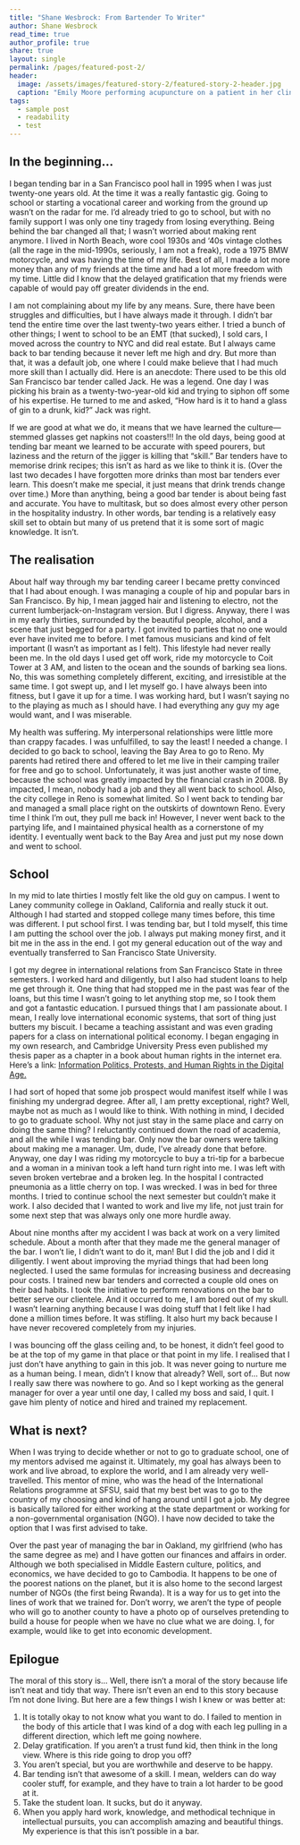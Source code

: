 ```yaml
---
title: "Shane Wesbrock: From Bartender To Writer"
author: Shane Wesbrock
read_time: true
author_profile: true
share: true
layout: single
permalink: /pages/featured-post-2/
header:
  image: /assets/images/featured-story-2/featured-story-2-header.jpg
  caption: "Emily Moore performing acupuncture on a patient in her clinic."
tags:
  - sample post
  - readability
  - test
---
```

## In the beginning...
I began tending bar in a San Francisco pool hall in 1995 when I was just twenty-one years old. At the time it was a really fantastic gig. Going to school or starting a vocational career and working from the ground up wasn’t on the radar for me. I’d already tried to go to school, but with no family support I was only one tiny tragedy from losing everything. Being behind the bar changed all that; I wasn’t worried about making rent anymore. I lived in North Beach, wore cool 1930s and ‘40s vintage clothes (all the rage in the mid-1990s, seriously, I am not a freak), rode a 1975 BMW motorcycle, and was having the time of my life. Best of all, I made a lot more money than any of my friends at the time and had a lot more freedom with my time. Little did I know that the delayed gratification that my friends were capable of would pay off greater dividends in the end. I am not complaining about my life by any means. Sure, there have been struggles and difficulties, but I have always made it through. I didn’t bar tend the entire time over the last twenty-two years either. I tried a bunch of other things; I went to school to be an EMT (that sucked), I sold cars, I moved across the country to NYC and did real estate. But I always came back to bar tending because it never left me high and dry. But more than that, it was a default job, one where I could make believe that I had much more skill than I actually did. Here is an anecdote:There used to be this old San Francisco bar tender called Jack. He was a legend. One day I was picking his brain as a twenty-two-year-old kid and trying to siphon off some of his expertise. He turned to me and asked, “How hard is it to hand a glass of gin to a drunk, kid?” Jack was right. 	If we are good at what we do, it means that we have learned the culture—stemmed glasses get napkins not coasters!!! In the old days, being good at tending bar meant we learned to be accurate with speed pourers, but laziness and the return of the jigger is killing that “skill.” Bar tenders have to memorise drink recipes; this isn’t as hard as we like to think it is. (Over the last two decades I have forgotten more drinks than most bar tenders ever learn. This doesn’t make me special, it just means that drink trends change over time.) More than anything, being a good bar tender is about being fast and accurate. You have to multitask, but so does almost every other person in the hospitality industry. In other words, bar tending is a relatively easy skill set to obtain but many of us pretend that it is some sort of magic knowledge. It isn’t.

## The realisation
About half way through my bar tending career I became pretty convinced that I had about enough. I was managing a couple of hip and popular bars in San Francisco. By hip, I mean jagged hair and listening to electro, not the current lumberjack-on-Instagram version. But I digress. Anyway, there I was in my early thirties, surrounded by the beautiful people, alcohol, and a scene that just begged for a party. I got invited to parties that no one would ever have invited me to before. I met famous musicians and kind of felt important (I wasn’t as important as I felt). This lifestyle had never really been me. In the old days I used get off work, ride my motorcycle to Coit Tower at 3 AM, and listen to the ocean and the sounds of barking sea lions. No, this was something completely different, exciting, and irresistible at the same time. I got swept up, and I let myself go. I have always been into fitness, but I gave it up for a time. I was working hard, but I wasn’t saying no to the playing as much as I should have. I had everything any guy my age would want, and I was miserable.
My health was suffering. My interpersonal relationships were little more than crappy facades. I was unfulfilled, to say the least! I needed a change. I decided to go back to school, leaving the Bay Area to go to Reno. My parents had retired there and offered to let me live in their camping trailer for free and go to school. Unfortunately, it was just another waste of time, because the school was greatly impacted by the financial crash in 2008. By impacted, I mean, nobody had a job and they all went back to school. Also, the city college in Reno is somewhat limited. So I went back to tending bar and managed a small place right on the outskirts of downtown Reno. Every time I think I’m out, they pull me back in! However, I never went back to the partying life, and I maintained physical health as a cornerstone of my identity. I eventually went back to the Bay Area and just put my nose down and went to school.

## School
In my mid to late thirties I mostly felt like the old guy on campus. I went to Laney community college in Oakland, California and really stuck it out. Although I had started and stopped college many times before, this time was different. I put school first. I was tending bar, but I told myself, this time I am putting the school over the job. I always put making money first, and it bit me in the ass in the end. I got my general education out of the way and eventually transferred to San Francisco State University. I got my degree in international relations from San Francisco State in three semesters. I worked hard and diligently, but I also had student loans to help me get through it. One thing that had stopped me in the past was fear of the loans, but this time I wasn’t going to let anything stop me, so I took them and got a fantastic education. I pursued things that I am passionate about. I mean, I really love international economic systems, that sort of thing just butters my biscuit. I became a teaching assistant and was even grading papers for a class on international political economy. I began engaging in my own research, and Cambridge University Press even published my thesis paper as a chapter in a book about human rights in the internet era. Here’s a link: [Information Politics, Protests, and Human Rights in the Digital Age.](https://books.google.com/books?id=nS_xCwAAQBAJ&pg=PR4&lpg=PR4&dq=Monshipouri+cambridge&source=bl&ots=X_kaJly65O&sig=quUKLennvbZ7VL_Qo6m6VP-8fUY&hl=en&sa=X&ved=0ahUKEwidgb7Al53UAhXkz1QKHbTxBIkQ6AEINDAD#v=onepage&q=Monshipouri%20cambridge&f=false "Information Politics, Protests, and Human Rights in the Digital Age.")I had sort of hoped that some job prospect would manifest itself while I was finishing my undergrad degree. After all, I am pretty exceptional, right? Well, maybe not as much as I would like to think. With nothing in mind, I decided to go to graduate school. Why not just stay in the same place and carry on doing the same thing? I reluctantly continued down the road of academia, and all the while I was tending bar. Only now the bar owners were talking about making me a manager. Um, dude, I’ve already done that before. Anyway, one day I was riding my motorcycle to buy a tri-tip for a barbecue and a woman in a minivan took a left hand turn right into me. I was left with seven broken vertebrae and a broken leg. In the hospital I contracted pneumonia as a little cherry on top. I was wrecked. I was in bed for three months. I tried to continue school the next semester but couldn’t make it work. I also decided that I wanted to work and live my life, not just train for some next step that was always only one more hurdle away.
	 About nine months after my accident I was back at work on a very limited schedule. About a month after that they made me the general manager of the bar. I won’t lie, I didn’t want to do it, man! But I did the job and I did it diligently. I went about improving the myriad things that had been long neglected. I used the same formulas for increasing business and decreasing pour costs. I trained new bar tenders and corrected a couple old ones on their bad habits. I took the initiative to perform renovations on the bar to better serve our clientele. And it occurred to me, I am bored out of my skull. I wasn’t learning anything because I was doing stuff that I felt like I had done a million times before. It was stifling. It also hurt my back because I have never recovered completely from my injuries. I was bouncing off the glass ceiling and, to be honest, it didn’t feel good to be at the top of my game in that place or that point in my life. I realised that I just don’t have anything to gain in this job. It was never going to nurture me as a human being. I mean, didn’t I know that already? Well, sort of… But now I really saw there was nowhere to go. And so I kept working as the general manager for over a year until one day, I called my boss and said, I quit. I gave him plenty of notice and hired and trained my replacement. ## What is next?
When I was trying to decide whether or not to go to graduate school, one of my mentors advised me against it. Ultimately, my goal has always been to work and live abroad, to explore the world, and I am already very well-travelled. This mentor of mine, who was the head of the International Relations programme at SFSU, said that my best bet was to go to the country of my choosing and kind of hang around until I got a job. My degree is basically tailored for either working at the state department or working for a non-governmental organisation (NGO). I have now decided to take the option that I was first advised to take.Over the past year of managing the bar in Oakland, my girlfriend (who has the same degree as me) and I have gotten our finances and affairs in order. Although we both specialised in Middle Eastern culture, politics, and economics, we have decided to go to Cambodia. It happens to be one of the poorest nations on the planet, but it is also home to the second largest number of NGOs (the first being Rwanda). It is a way for us to get into the lines of work that we trained for. Don’t worry, we aren’t the type of people who will go to another county to have a photo op of ourselves pretending to build a house for people when we have no clue what we are doing. I, for example, would like to get into economic development.

## Epilogue
The moral of this story is… Well, there isn’t a moral of the story because life isn’t neat and tidy that way. There isn’t even an end to this story because I’m not done living. But here are a few things I wish I knew or was better at:1.	It is totally okay to not know what you want to do. I failed to mention in the body of this article that I was kind of a dog with each leg pulling in a different direction, which left me going nowhere.
2. Delay gratification. If you aren’t a trust fund kid, then think in the long view. Where is this ride going to drop you off?3.	You aren’t special, but you are worthwhile and deserve to be happy.4.	Bar tending isn’t that awesome of a skill. I mean, welders can do way cooler stuff, for example, and they have to train a lot harder to be good at it. 5.	Take the student loan. It sucks, but do it anyway. 6.	When you apply hard work, knowledge, and methodical technique in intellectual pursuits, you can accomplish amazing and beautiful things. My experience is that this isn’t possible in a bar.